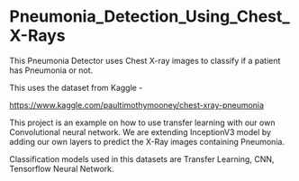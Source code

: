 # Pneumonia_Detection_Using_Chest_X-Rays
This Pneumonia Detector uses Chest X-ray images to classify if a patient has Pneumonia or not.

This uses the dataset from Kaggle - 

https://www.kaggle.com/paultimothymooney/chest-xray-pneumonia 

This project is an example on how to use transfer learning with our own Convolutional neural network. We are extending InceptionV3 model by adding our own layers to predict the X-Ray images containing Pneumonia. 

Classification models used in this datasets are Transfer Learning, CNN, Tensorflow Neural Network. 
